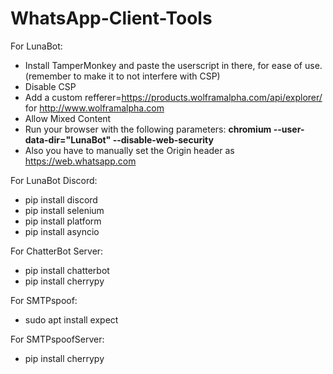# WhatsApp-Client-Tools
For LunaBot:
- Install TamperMonkey and paste the userscript in there, for ease of use. (remember to make it to not interfere with CSP)
- Disable CSP
- Add a custom refferer=https://products.wolframalpha.com/api/explorer/ for http://www.wolframalpha.com
- Allow Mixed Content
- Run your browser with the following parameters: **chromium --user-data-dir="LunaBot" --disable-web-security**
- Also you have to manually set the Origin header as 	https://web.whatsapp.com

For LunaBot Discord:
- pip install discord
- pip install selenium
- pip install platform
- pip install asyncio

For ChatterBot Server:
- pip install chatterbot
- pip install cherrypy

For SMTPspoof:
- sudo apt install expect

For SMTPspoofServer:
- pip install cherrypy
